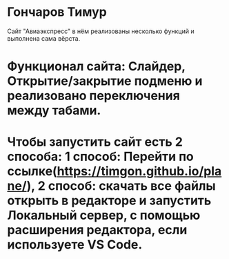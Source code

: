 # Гончаров Тимур
Сайт "Авиаэкспресс" в нём реализованы несколько функций и выполнена сама вёрста. 
# Функционал сайта: Слайдер, Открытие/закрытие подменю и реализовано переключения между табами.
# Чтобы запустить сайт есть 2 способа: 1 способ: Перейти по ссылке(https://timgon.github.io/plane/), 2 способ: скачать все файлы открыть в редакторе и запустить Локальный сервер, с помощью расширения редактора, если используете VS Code.
